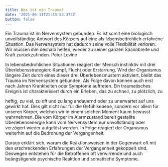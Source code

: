 ```yaml
---
title: Was ist ein Trauma?
date: '2021-06-11T21:43:53.374Z'
button: false
---
```

Ein Trauma ist im Nervensystem gebunden. Es ist somit eine biologisch unvollständige Antwort des Körpers auf eine als lebensbedrohlich erfahrene Situation. Das Nervensystem hat dadurch seine volle Flexibilität verloren. Wir müssen ihm deshalb helfen, wieder zu seiner ganzen Spannbreite und Kraft zurückzufinden. Peter Levine

 In lebensbedrohlichen Situationen reagiert der Mensch instinktiv mit drei Überlebensstrategien: Kampf, Flucht oder Erstarrung. Wird der Organismus längere Zeit durch eines dieser drei Überlebensmustern aktiviert, bleibt das Trauma im Nervensystem gebunden. Als Folge davon können auch erst nach Jahren Krankheiten oder Symptome auftreten. Ein traumatisches Ereignis ist charakterisiert durch ein Erleben, das zu schnell, zu plötzlich, zu 

heftig, zu viel, zu oft und zu lang andauernd oder zu unerwartet auf uns gewirkt hat. Dies gilt nicht nur für die Gefühlsebene, sondern vor allem für unseren Körper, welchen wir in einem solchen Moment kaum bewusst wahrnehmen. Die vom Körper im Alarmzustand bereit gestellte Überlebensenergie kann vom Nervensystem nur unvollständig oder verzögert wieder aufgelöst werden. In Folge reagiert der Organismus weiterhin auf die Bedrohung der Vergangenheit. 

Daraus erklärt sich, warum die Reaktionsweisen in der Gegenwart oft mit den erschreckenden Erfahrungen der Vergangenheit gekoppelt sind. Deswegen entstehen für die Betroffenen oft verwirrende und auch beängstigende psychische Reaktion und somatische Symptome.